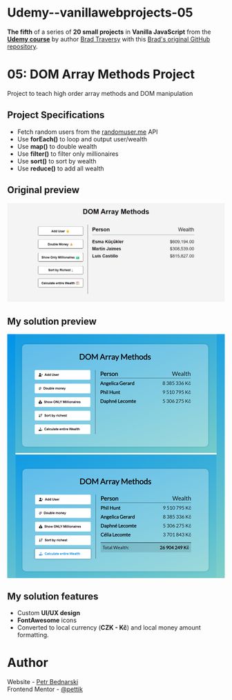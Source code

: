 # Udemy--vanillawebprojects-05

**The fifth** of a series of **20 small projects** in **Vanilla JavaScript** from the [**Udemy course**](https://www.udemy.com/course/web-projects-with-vanilla-javascript/) by author [Brad Traversy](https://www.traversymedia.com/) with this [Brad's original GitHub repository](https://github.com/bradtraversy/vanillawebprojects).

# 05: DOM Array Methods Project

Project to teach high order array methods and DOM manipulation

## Project Specifications

- Fetch random users from the [randomuser.me](https://randomuser.me/) API
- Use **forEach()** to loop and output user/wealth
- Use **map()** to double wealth
- Use **filter()** to filter only millionaires
- Use **sort()** to sort by wealth
- Use **reduce()** to add all wealth

## Original preview

<div style="text-align:center;">
    <img src="./img/05_preview.png" alt="Original solution preview">
</div>

## My solution preview

<div style="text-align:center;display:flex; justify-content:center;background-color: #0093e9;
  background-image: linear-gradient(160deg, #0093e9 0%, #80d0c7 100%);" >
    <img src="./img/my-solution-preview.png" alt="My solution preview">
</div>

## My solution features

- Custom **UI/UX design**
- **FontAwesome** icons
- Converted to local currency (**CZK - Kč**) and local money amount formatting.

# Author

Website - [Petr Bednarski](https://github.com/pettik) <br>
Frontend Mentor - [@pettik](https://www.frontendmentor.io/profile/pettik)
